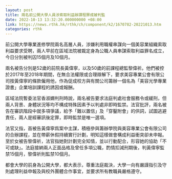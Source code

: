 ```yaml
---
layout: post
title: 兩名前公開大學人員涉索取利益辦課程罪成被判監
date: 2022-10-13 13:32:20.000000000 +08:00
link: https://news.rthk.hk/rthk/ch/component/k2/1670782-20221013.htm
categories: rthk
---
```


前公開大學專業進修學院兩名高層人員，涉嫌利用職權串謀向一個美容業組織索取利益要求受聘，兩人早前在區域法院被裁定身為公職人員串謀索取利益罪名成立，今日分別被判囚15個月及10個月。

兩名被告分別是52歲的前院長黃偉寧，以及50歲的前課程總監黎偉祈。他們被控於2017年至2018年期間，在無合法權限或合理辯解下，要求美容專業公會有限公司按黃偉寧的條款僱用他，作為促成校方與有關公司籌辦一個名為「美容光學專業證書」企業培訓課程的誘因或報酬。

區域法院暫委法官香淑嫻判刑時說，兩名被告要求法庭判處社會服務令或緩刑，但兩人背景、身體狀況等均不構成特殊因素予以判處非即時監禁。法官批評，兩名被告在審訊階段中就多項爭議，給予「難以置信」及「穿鑿附會」的供詞，試圖逃避責任，兩人是經審訊後定罪，即時監禁是唯一選項。

法官又指，首被告黃偉寧爲案中主謀，積極參與籌辦學院與美容專業公會有限公司的合辦課程，並在帶薪休假持續實行計劃，明知這樣做會構成利益衝突卻未申報。至於女被告黎偉祈，法官指她對計劃完全知情，並以行動配合，形容她的協助「不可或缺」。法庭接納兩人正面品格及曾任多項公職，酌情扣減刑期後，判黃偉寧監禁15個月，黎偉祈則監禁10個月。

都會大學的前身為公開大學，都大表示，尊重法庭裁決，大學一向有嚴謹指引及守則處理利益申報及與校外團體合作事宜，並要求所有教職員嚴格遵守。
